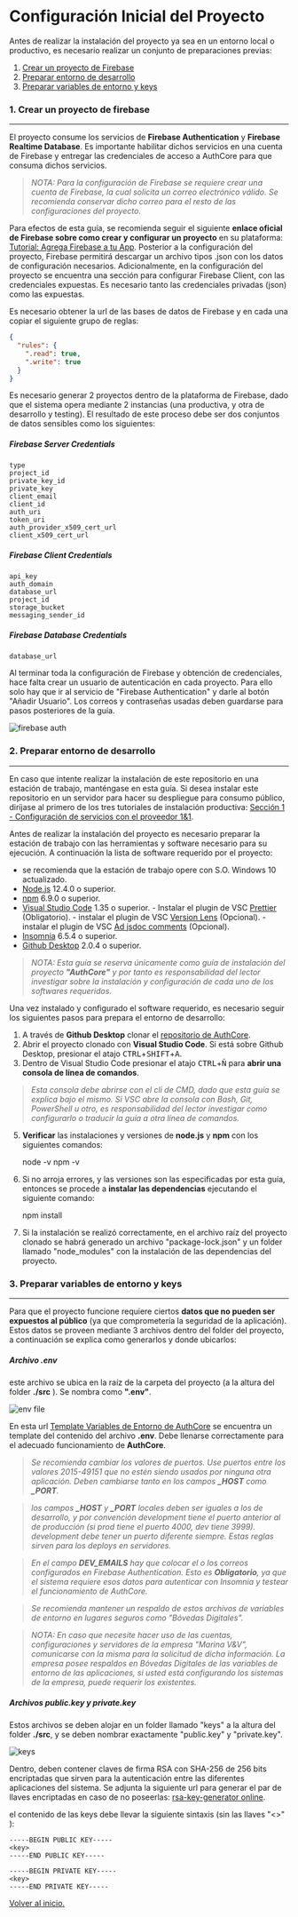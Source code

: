 # Configuración Inicial del Proyecto

Antes de realizar la instalación del proyecto ya sea en un entorno local o productivo, es necesario realizar un conjunto de preparaciones previas:

1. [Crear un proyecto de Firebase](#1.-Crear-un-proyecto-de-firebase)
2. [Preparar entorno de desarrollo](#2.-Preparar-entorno-de-desarrollo)
3. [Preparar variables de entorno y keys](#3.-Preparar-variables-de-entorno-y-keys)

### 1. Crear un proyecto de firebase

---

El proyecto consume los servicios de **Firebase Authentication** y **Firebase Realtime Database**. Es importante habilitar dichos servicios en una cuenta de Firebase y entregar las credenciales de acceso a AuthCore para que consuma dichos servicios.

> _NOTA: Para la configuración de Firebase se requiere crear una cuenta de Firebase, la cual solicita un correo electrónico válido. Se recomienda conservar dicho correo para el resto de las configuraciones del proyecto_.

Para efectos de esta guía, se recomienda seguir el siguiente **enlace oficial de Firebase sobre como crear y configurar un proyecto** en su plataforma: [Tutorial: Agrega Firebase a tu App](https://firebase.google.com/docs/admin/setup/?hl=es-419#add_firebase_to_your_app). Posterior a la configuración del proyecto, Firebase permitirá descargar un archivo tipos .json con los datos de configuración necesarios. Adicionalmente, en la configuración del proyecto se encuentra una sección para configurar Firebase Client, con las credenciales expuestas. Es necesario tanto las credenciales privadas (json) como las expuestas.

Es necesario obtener la url de las bases de datos de Firebase y en cada una copiar el siguiente grupo de reglas:

```json
{
  "rules": {
    ".read": true,
    ".write": true
  }
}
```

Es necesario generar 2 proyectos dentro de la plataforma de Firebase, dado que el sistema opera mediante 2 instancias (una productiva, y otra de desarrollo y testing). El resultado de este proceso debe ser dos conjuntos de datos sensibles como los siguientes:

##### **Firebase Server Credentials**

```
type
project_id
private_key_id
private_key
client_email
client_id
auth_uri
token_uri
auth_provider_x509_cert_url
client_x509_cert_url
```

##### **Firebase Client Credentials**

```
api_key
auth_domain
database_url
project_id
storage_bucket
messaging_sender_id
```

##### **Firebase Database Credentials**

```
database_url
```

Al terminar toda la configuración de Firebase y obtención de credenciales, hace falta crear un usuario de autenticación en cada proyecto. Para ello solo hay que ir al servicio de "Firebase Authentication" y darle al botón "Añadir Usuario". Los correos y contraseñas usadas deben guardarse para pasos posteriores de la guía.

![firebase auth](https://lh3.googleusercontent.com/PMF1cN44BRNPOgO8FUJ_BkQ5x2_6OmlhcRLF-Wlb4FLYqND3LNFMHxTeCqTfiR3Zjn-XYDHUdcQ)

### 2. Preparar entorno de desarrollo

---

En caso que intente realizar la instalación de este repositorio en una estación de trabajo, manténgase en esta guía. Si desea instalar este repositorio en un servidor para hacer su despliegue para consumo público, diríjase al primero de los tres tutoriales de instalación productiva: [Sección 1 - Configuración de servicios con el proveedor 1&1](https://github.com/MarinaVVsoftware/AuthCore/blob/master/docs/ionos-config.md).

Antes de realizar la instalación del proyecto es necesario preparar la estación de trabajo con las herramientas y software necesario para su ejecución. A continuación la lista de software requerido por el proyecto:

- se recomienda que la estación de trabajo opere con S.O. Windows 10 actualizado.
- [Node.js](<[https://nodejs.org/es/](https://nodejs.org/es/)>) 12.4.0 o superior.
- [npm](<[https://github.com/npm/cli/releases/tag/v6.9.0](https://github.com/npm/cli/releases/tag/v6.9.0)>) 6.9.0 o superior.
- [Visual Studio Code](<[https://code.visualstudio.com/](https://code.visualstudio.com/)>) 1.35 o superior. - Instalar el plugin de VSC [Prettier](https://marketplace.visualstudio.com/items?itemName=esbenp.prettier-vscode) (Obligatorio). - instalar el plugin de VSC [Version Lens](https://marketplace.visualstudio.com/items?itemName=pflannery.vscode-versionlens) (Opcional). - instalar el plugin de VSC [Ad jsdoc comments](https://marketplace.visualstudio.com/items?itemName=stevencl.addDocComments) (Opcional).
- [Insomnia](<[https://insomnia.rest/download/](https://insomnia.rest/download/)>) 6.5.4 o superior.
- [Github Desktop](<[https://desktop.github.com/](https://desktop.github.com/)>) 2.0.4 o superior.

> _NOTA: Esta guía se reserva únicamente como guía de instalación del proyecto **"AuthCore"** y por tanto es responsabilidad del lector investigar sobre la instalación y configuración de cada uno de los softwares requeridos._

Una vez instalado y configurado el software requerido, es necesario seguir los siguientes pasos para prepara el entorno de desarrollo:

1. A través de **Github Desktop** clonar el [repositorio de AuthCore](<[https://github.com/MarinaVVsoftware/AuthCore](https://github.com/MarinaVVsoftware/AuthCore)>).
2. Abrir el proyecto clonado con **Visual Studio Code**. Si está sobre Github Desktop, presionar el atajo <kbd>CTRL</kbd>+<kbd>SHIFT</kbd>+<kbd>A</kbd>.
3. Dentro de Visual Studio Code presionar el atajo <kbd>CTRL</kbd>+<kbd>Ñ</kbd> para **abrir una consola de línea de comandos**.

> _Esta consola debe abrirse con el cli de CMD, dado que esta guía se explica bajo el mismo. Si VSC abre la consola con Bash, Git, PowerShell u otro, es responsabilidad del lector investigar como configurarlo o traducir la guía a otra línea de comandos._

5. **Verificar** las instalaciones y versiones de **node.js** y **npm** con los siguientes comandos:

   node -v
   npm -v

6. Si no arroja errores, y las versiones son las especificadas por esta guía, entonces se procede a **instalar las dependencias** ejecutando el siguiente comando:

   npm install

7. Si la instalación se realizó correctamente, en el archivo raíz del proyecto clonado se habrá generado un archivo "package-lock.json" y un folder llamado "node_modules" con la instalación de las dependencias del proyecto.

### 3. Preparar variables de entorno y keys

---

Para que el proyecto funcione requiere ciertos **datos que no pueden ser expuestos al público** (ya que comprometería la seguridad de la aplicación). Estos datos se proveen mediante 3 archivos dentro del folder del proyecto, a continuación se explica como generarlos y donde ubicarlos:

##### **Archivo .env**

este archivo se ubica en la raíz de la carpeta del proyecto (a la altura del folder **./src** ). Se nombra como **".env"**.

![env file](https://lh3.googleusercontent.com/j_c-iIo7viWRRe2hKe8SUbUjSmbwqd4ueDiVOl0gz4HX1hI1Sy56g4vJd4D2sE_p5F_GpLp0vRs)

En esta url [Template Variables de Entorno de AuthCore](https://github.com/MarinaVVsoftware/AuthCore/blob/master/docs/templates/env.md) se encuentra un template del contenido del archivo **.env**. Debe llenarse correctamente para el adecuado funcionamiento de **AuthCore**.

> _Se recomienda cambiar los valores de puertos. Use puertos entre los valores 2015-49151 que no estén siendo usados por ninguna otra aplicación. Deben cambiarse tanto en los campos **\_HOST** como **\_PORT**._

> _los campos **\_HOST** y **\_PORT** locales deben ser iguales a los de desarrollo, y por convención development tiene el puerto anterior al de producción (si prod tiene el puerto 4000, dev tiene 3999). development debe tener un puerto diferente siempre. Estas reglas sirven para los deploys en servidores._

> _En el campo **DEV_EMAILS** hay que colocar el o los correos configurados en Firebase Authentication. Esto es **Obligatorio**, ya que el sistema requiere esos datos para autenticar con Insomnia y testear el funcionamiento de AuthCore._

> _Se recomienda mantener un respaldo de estos archivos de variables de entorno en lugares seguros como "Bóvedas Digitales"._

> _NOTA: En caso que necesite hacer uso de las cuentas, configuraciones y servidores de la empresa "Marina V&V", comunicarse con la misma para la solicitud de dicha información. La empresa posee respaldos en Bóvedas Digitales de las variables de entorno de las aplicaciones, si usted está configurando los sistemas de la empresa, puede requerir los existentes._

##### **Archivos public.key y private.key**

Estos archivos se deben alojar en un folder llamado "keys" a la altura del folder **./src**, y se deben nombrar exactamente "public.key" y "private.key".

![keys](https://lh3.googleusercontent.com/m7jcXoCk0qb-A6bx8tDsRC0GKzCytaCDBWHdPyYzrTWrs9TGrV6Ec4-byJcxtYzDvuOhWUNlm-I)

Dentro, deben contener claves de firma RSA con SHA-256 de 256 bits encriptadas que sirven para la autenticación entre las diferentes aplicaciones del sistema. Se adjunta la siguiente url para generar el par de llaves encriptadas en caso de no poseerlas: [rsa-key-generator online](http://csfieldguide.org.nz/en/interactives/rsa-key-generator/index.html).

el contenido de las keys debe llevar la siguiente sintaxis (sin las llaves "<>" ):

```
-----BEGIN PUBLIC KEY-----
<key>
-----END PUBLIC KEY-----
```

```
-----BEGIN PRIVATE KEY-----
<key>
-----END PRIVATE KEY-----
```

[Volver al inicio.](#Configuración-Inicial-del-Proyecto)
